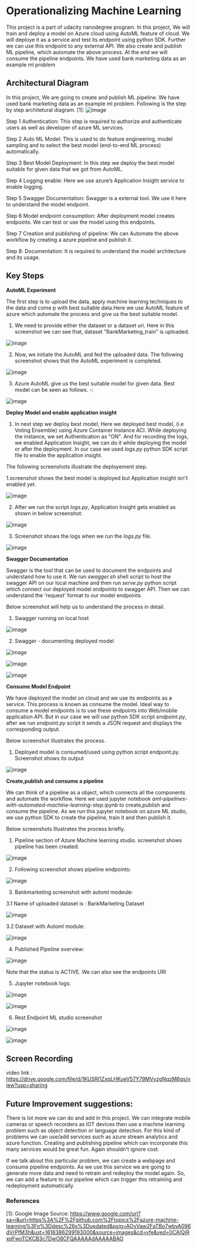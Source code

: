 # Operationalizing Machine Learning

This project is a part of udacity nanodegree program. In this project, We will train and deploy a model on Azure cloud using AutoML feature of cloud. We will deploye it as a service and test its endpoint using python SDK. Further we can use this endpoint to any external API. We also create and publish ML pipeline, which automate the above process. At the end we will consume the pipeline endpoints. We have used bank marketing data as an example ml problem

## Architectural Diagram

In this project, We are going to create and publish ML pipeline. We have used bank marketing data as an example ml problem. Following is the step by step architetural diagram. [1]:
![image](https://user-images.githubusercontent.com/39105103/111894811-f9921e00-8a33-11eb-9251-a4b66b553367.png)

Step 1 Authentication: This step is required to authorize and authenticate users as well as developer of azure ML services.

Step 2 Auto ML Model: This is used to do feature engineering, model sampling and to select the best model (end-to-end ML process) automatically.

Step 3 Best Model Deployment: In this step we deploy the best model suitable for given data that we got from AutoML.

Step 4 Logging enable: Here we use azure’s Application Insight service to enable logging.


Step 5 Swagger Documentation: Swagger is a external tool. We use it here to understand the model endpoint.

Step 6 Model endpoint consumption: After deployment model creates endpoints. We can test or use the model using this endpoints.

Step 7 Creation and publishing of pipeline: We can Automate the above workflow by creating a azure pipeline and publish it.

Step 8: Documentation: It is required to understand the model architecture and its usage.  




## Key Steps

**AutoML Experiment**


The first step is to upload the data, apply machine learning techniques to the data and come p with best suitable data.Here we use AutoML feature of azure which automate the process and give us the best suitable model.


1. We need to provide either the dataset or a dataset uri. Here in this screenshot we can see that, dataset "BankMarketing_train" is uploaded.

![image](https://user-images.githubusercontent.com/39105103/111895314-afab3700-8a37-11eb-83e8-1d14ef2dc437.png)

2. Now, we initiate the AutoML and fed the uploaded data. The following screenshot shows that the AutoML experiment is completed.

![image](https://user-images.githubusercontent.com/39105103/111895346-eaad6a80-8a37-11eb-8ae6-6c44c730deb2.png)

3. Azure AutoML give us the best suitable model for given data. Best model can be seen as follows.  -:

![image](https://user-images.githubusercontent.com/39105103/111895398-55f73c80-8a38-11eb-9488-88690cebb8eb.png)




**Deploy Model and enable application insight**


1. In next step we deploy best model, Here we deployed best model, (i.e Voting Ensemble) using Azure Container Instance ACI. While deploying the instance, we set Authentication as "ON". And for recording the logs, we enabled Application Insight, we can do it while deploying the model or after the deployment. In our case we used *logs.py* python SDK script file to enable the application insight.

The following screenshots illustrate the deployement step.

1.screenshot shows the best model is deployed but Application insight isn't enabled yet.

![image](https://user-images.githubusercontent.com/39105103/111895526-2f85d100-8a39-11eb-89d8-8a59f6b3b77b.png)

2. After we run the script *logs.py*, Application Insight gets enabled as shown in below screenshot:

![image](https://user-images.githubusercontent.com/39105103/111895768-c1420e00-8a3a-11eb-9e1d-8b794ca62f07.png)

3. Screenshot shows the logs when we run the *logs.py* file.

![image](https://user-images.githubusercontent.com/39105103/111895796-f3ec0680-8a3a-11eb-9e65-c0b64a714974.png)


**Swagger Documentation**


Swagger is the tool that can be used to document the endpoints and understand how to use it. We run *swagger.sh* shell script to host the swagger API on our local machine and then run *serve.py* python script which connect our deployed model endpoints to swagger API. Then we can understand the 'request' format to our model endpoints.

Below screenshot will help us to understand the process in detail.


1. Swagger running on local host

![image](https://user-images.githubusercontent.com/39105103/111895864-8b515980-8a3b-11eb-9016-1d157c35a640.png)

2. Swagger - documenting deployed model

![image](https://user-images.githubusercontent.com/39105103/111895887-b045cc80-8a3b-11eb-91da-273718bb51ee.png)

![image](https://user-images.githubusercontent.com/39105103/111895899-c18ed900-8a3b-11eb-8a3f-8d543e04361c.png)

![image](https://user-images.githubusercontent.com/39105103/111895907-cfdcf500-8a3b-11eb-88ec-a85ab7b3e338.png)






**Consume Model Endpoint**



We have deployed the model on cloud and we use its endpoints as a service. This process is known as consume the model. Ideal way to consume a model endpoints is to use these endpoints into Web/mobile application API. But in our case we will use python SDK script *endpoint.py*, after we run *endpoint.py* script it sends a JSON request and displays the corresponding output.

Below screenshot illustrates the process.

1. Deployed model is consumed/used using python script endpoint.py. Screenshot shows its output

![image](https://user-images.githubusercontent.com/39105103/111895969-41b53e80-8a3c-11eb-9e2f-1cc795ac4620.png)







**Create,publish and consume a pipeline**


We can think of a pipeline as a object, which connects all the components and automate the workflow. Here we used jupyter notebook *aml-pipelines-with-automated-machine-learning-step.ipynb* to create,publish and consume the pipeline. As we run this jupyter notebook on azure ML studio, we use python SDK to create the pipeline, train it and then publish it.

Below screenshots Illustrates the process briefly. 

1. Pipeline section of Azure Machine learning studio. screenshot shows pipeline has been created:

![image](https://user-images.githubusercontent.com/39105103/111896073-07986c80-8a3d-11eb-96d6-a6ecfcb61bb4.png)

2. Following screenshot shows pipeline endpoints:

![image](https://user-images.githubusercontent.com/39105103/111896118-49c1ae00-8a3d-11eb-85f5-dde0f5b0d2a8.png)

3. Bankmarketing screenshot with automl modeule:

  3.1 Name of uploaded dataset is : BankMarketing Dataset

  ![image](https://user-images.githubusercontent.com/39105103/111896189-ae7d0880-8a3d-11eb-93c0-dba58483288d.png)

  3.2 Dataset with Automl module:

  ![image](https://user-images.githubusercontent.com/39105103/111896209-cc4a6d80-8a3d-11eb-84cd-8a119371b795.png)


4. Published Pipeline overview:

![image](https://user-images.githubusercontent.com/39105103/111896236-087dce00-8a3e-11eb-9510-50b708874df4.png)

Note that the status is ACTIVE. We can also see the endpoints URI

5. Jupyter notebook logs:

![image](https://user-images.githubusercontent.com/39105103/111903459-6de6b480-8a68-11eb-9920-987f886d3e6e.png)


![image](https://user-images.githubusercontent.com/39105103/111896368-0d8f4d00-8a3f-11eb-803c-c6f9c784ee61.png)

6. Rest Endpoint ML studio screenshot

![image](https://user-images.githubusercontent.com/39105103/111896421-8db5b280-8a3f-11eb-8544-6b4507dd69e5.png)


![image](https://user-images.githubusercontent.com/39105103/111896428-960ded80-8a3f-11eb-8ab9-cac844d6fdbe.png)







## Screen Recording
video link : https://drive.google.com/file/d/1KUSRI1ZxpLHKueV57Y79MVyzgNqzM6gs/view?usp=sharing


## Future Improvement suggestions:
There is lot more we can do and add in this project. We can integrate mobile cameras or speech recorders as IOT devices then use a machine learning problem such as object detection or language detection. For this kind of problems we can use/add services such as azure stream analytics and azure function. Creating and publishing pipeline which can incorporate this many services would be great fun. Again shouldn't ignore cost.

If we talk about this particular problem, we can create a webpage and consume pipeline endpoints. As we use this service we are going to generate more data and need to retrain and redeploy the model again. So, we can add a feature to our pipeline which can trigger this retraining and redeployment automatically.


### References 
[1]: Google Image Source: https://www.google.com/url?sa=i&url=https%3A%2F%2Fgithub.com%2Ftopics%2Fazure-machine-learning%3Fo%3Ddesc%26s%3Dupdated&psig=AOvVaw2FaTBo7wbvA096dVrPfM3h&ust=1616386299193000&source=images&cd=vfe&ved=0CAIQjRxqFwoTCKCB3c7DwO8CFQAAAAAdAAAAABAO
